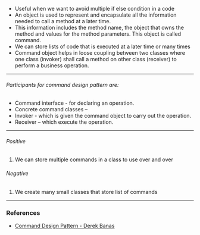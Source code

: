 * Useful when we want to avoid multiple if else condition in a code
* An object is used to represent and encapsulate all the information needed to call a method at a later time. 
* This information includes the method name, the object that owns the method and values for the method parameters. This object is called command.
* We can store lists of code that is executed at a later time or many times
* Command object helps in loose coupling between two classes where one class (invoker) shall call a method on other class (receiver) to perform a business operation.

- - - -

###### Participants for command design pattern are:
  * Command interface - for declaring an operation.
  * Concrete command classes –
  * Invoker -   which is given the command object to carry out the operation.
  * Receiver – which execute the operation.

- - - -

###### Positive
  1. We can store multiple commands in a class to use over and over

###### Negative
  1. We create many small classes that store list of commands

- - - -







### References
* [Command Design Pattern - Derek Banas](https://www.youtube.com/watch?v=7Pj5kAhVBlg)
